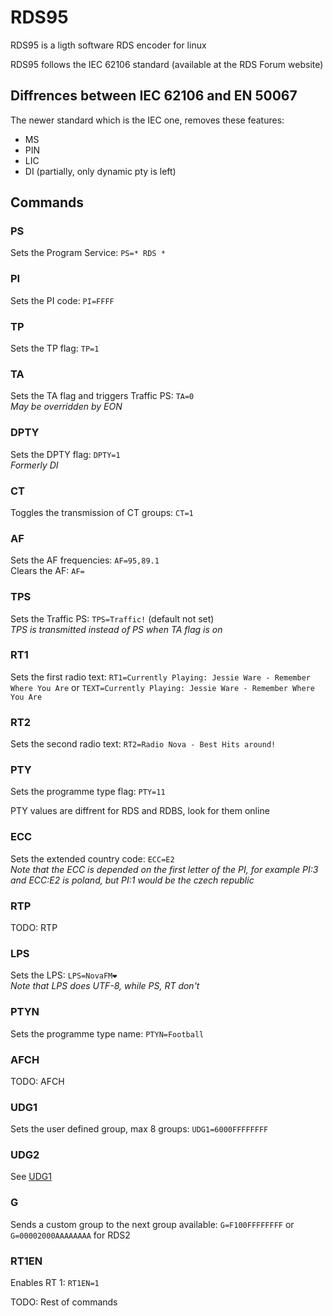# RDS95

RDS95 is a ligth software RDS encoder for linux

RDS95 follows the IEC 62106 standard (available at the RDS Forum website)

## Diffrences between IEC 62106 and EN 50067

The newer standard which is the IEC one, removes these features:

- MS
- PIN
- LIC
- DI (partially, only dynamic pty is left)

## Commands

### PS

Sets the Program Service: `PS=* RDS *`

### PI

Sets the PI code: `PI=FFFF`

### TP

Sets the TP flag: `TP=1`

### TA

Sets the TA flag and triggers Traffic PS: `TA=0`  
*May be overridden by EON*

### DPTY

Sets the DPTY flag: `DPTY=1`  
*Formerly DI*

### CT

Toggles the transmission of CT groups: `CT=1`  

### AF

Sets the AF frequencies: `AF=95,89.1`  
Clears the AF: `AF=`  

### TPS

Sets the Traffic PS: `TPS=Traffic!` (default not set)  
*TPS is transmitted instead of PS when TA flag is on*

### RT1

Sets the first radio text: `RT1=Currently Playing: Jessie Ware - Remember Where You Are` or `TEXT=Currently Playing: Jessie Ware - Remember Where You Are`  

### RT2

Sets the second radio text: `RT2=Radio Nova - Best Hits around!`  

### PTY

Sets the programme type flag: `PTY=11`

PTY values are diffrent for RDS and RDBS, look for them online

### ECC

Sets the extended country code: `ECC=E2`  
*Note that the ECC is depended on the first letter of the PI, for example PI:3 and ECC:E2 is poland, but PI:1 would be the czech republic*

### RTP

TODO: RTP

### LPS

Sets the LPS: `LPS=NovaFM❤️`  
*Note that LPS does UTF-8, while PS, RT don't*  

### PTYN

Sets the programme type name: `PTYN=Football`

### AFCH

TODO: AFCH  

### UDG1

Sets the user defined group, max 8 groups: `UDG1=6000FFFFFFFF`  

### UDG2

See [UDG1](#udg1)

### G

Sends a custom group to the next group available: `G=F100FFFFFFFF` or `G=00002000AAAAAAAA` for RDS2

### RT1EN

Enables RT 1: `RT1EN=1`  

TODO: Rest of commands
